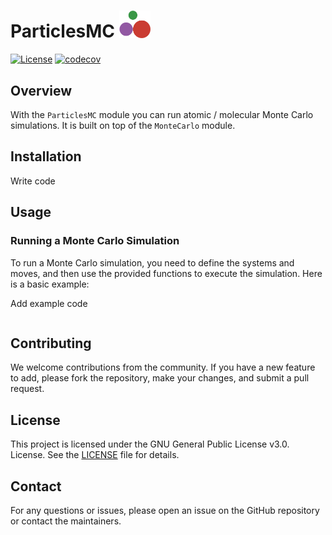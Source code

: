 # ParticlesMC <img src="mcmc_logo.png" alt="mcmc" width="50"/>

[![License](https://img.shields.io/badge/license-GPL%203.0-red.svg)](https://github.com/TheDisorderedOrganization/MCMC/blob/main/LICENSE)
[![codecov](https://codecov.io/gh/TheDisorderedOrganization/ParticlesMC/graph/badge.svg?token=USGU6ANY03)](https://codecov.io/gh/TheDisorderedOrganization/ParticlesMC)

## Overview

With the `ParticlesMC` module you can run atomic / molecular Monte Carlo simulations. It is built on top of the `MonteCarlo` module.


## Installation

Write code

## Usage

### Running a Monte Carlo Simulation

To run a Monte Carlo simulation, you need to define the systems and moves, and then use the provided functions to execute the simulation. Here is a basic example:

Add example code
```julia
```


## Contributing

We welcome contributions from the community. If you have a new feature to add, please fork the repository, make your changes, and submit a pull request.

## License

This project is licensed under the GNU General Public License v3.0.  License. See the [LICENSE](LICENSE) file for details.

## Contact

For any questions or issues, please open an issue on the GitHub repository or contact the maintainers.
